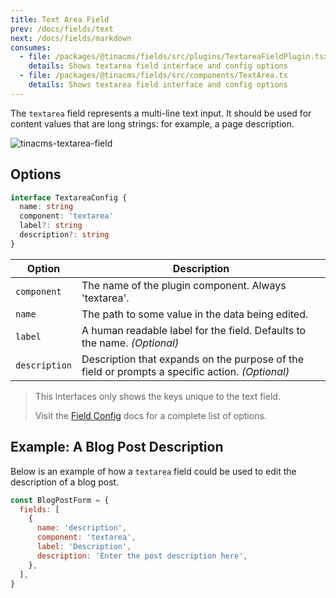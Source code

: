 ```yaml
---
title: Text Area Field
prev: /docs/fields/text
next: /docs/fields/markdown
consumes:
  - file: /packages/@tinacms/fields/src/plugins/TextareaFieldPlugin.tsx
    details: Shows textarea field interface and config options
  - file: /packages/@tinacms/fields/src/components/TextArea.ts
    details: Shows textarea field interface and config options
---
```


The `textarea` field represents a multi-line text input. It should be used for content values that are long strings: for example, a page description.

![tinacms-textarea-field](/img/fields/textarea.png)

## Options

```typescript
interface TextareaConfig {
  name: string
  component: 'textarea'
  label?: string
  description?: string
}
```

| Option        | Description                                                                                     |
| ------------- | ----------------------------------------------------------------------------------------------- |
| `component`   | The name of the plugin component. Always 'textarea'.                                            |
| `name`        | The path to some value in the data being edited.                                                |
| `label`       | A human readable label for the field. Defaults to the name. _(Optional)_                        |
| `description` | Description that expands on the purpose of the field or prompts a specific action. _(Optional)_ |

> This interfaces only shows the keys unique to the text field.
>
> Visit the [Field Config](/docs/fields) docs for a complete list of options.

## Example: A Blog Post Description

Below is an example of how a `textarea` field could be used to edit the description of a blog post.

```javascript
const BlogPostForm = {
  fields: [
    {
      name: 'description',
      component: 'textarea',
      label: 'Description',
      description: 'Enter the post description here',
    },
  ],
}
```
